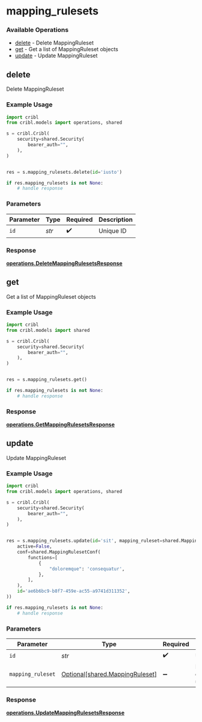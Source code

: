 # mapping_rulesets

### Available Operations

* [delete](#delete) - Delete MappingRuleset
* [get](#get) - Get a list of MappingRuleset objects
* [update](#update) - Update MappingRuleset

## delete

Delete MappingRuleset

### Example Usage

```python
import cribl
from cribl.models import operations, shared

s = cribl.Cribl(
    security=shared.Security(
        bearer_auth="",
    ),
)


res = s.mapping_rulesets.delete(id='iusto')

if res.mapping_rulesets is not None:
    # handle response
```

### Parameters

| Parameter          | Type               | Required           | Description        |
| ------------------ | ------------------ | ------------------ | ------------------ |
| `id`               | *str*              | :heavy_check_mark: | Unique ID          |


### Response

**[operations.DeleteMappingRulesetsResponse](../../models/operations/deletemappingrulesetsresponse.md)**


## get

Get a list of MappingRuleset objects

### Example Usage

```python
import cribl
from cribl.models import shared

s = cribl.Cribl(
    security=shared.Security(
        bearer_auth="",
    ),
)


res = s.mapping_rulesets.get()

if res.mapping_rulesets is not None:
    # handle response
```


### Response

**[operations.GetMappingRulesetsResponse](../../models/operations/getmappingrulesetsresponse.md)**


## update

Update MappingRuleset

### Example Usage

```python
import cribl
from cribl.models import operations, shared

s = cribl.Cribl(
    security=shared.Security(
        bearer_auth="",
    ),
)


res = s.mapping_rulesets.update(id='sit', mapping_ruleset=shared.MappingRuleset(
    active=False,
    conf=shared.MappingRulesetConf(
        functions=[
            {
                "doloremque": 'consequatur',
            },
        ],
    ),
    id='ae6b6bc9-b8f7-459e-ac55-a9741d311352',
))

if res.mapping_rulesets is not None:
    # handle response
```

### Parameters

| Parameter                                                                | Type                                                                     | Required                                                                 | Description                                                              |
| ------------------------------------------------------------------------ | ------------------------------------------------------------------------ | ------------------------------------------------------------------------ | ------------------------------------------------------------------------ |
| `id`                                                                     | *str*                                                                    | :heavy_check_mark:                                                       | Unique ID                                                                |
| `mapping_ruleset`                                                        | [Optional[shared.MappingRuleset]](../../models/shared/mappingruleset.md) | :heavy_minus_sign:                                                       | MappingRuleset object to be updated                                      |


### Response

**[operations.UpdateMappingRulesetsResponse](../../models/operations/updatemappingrulesetsresponse.md)**

